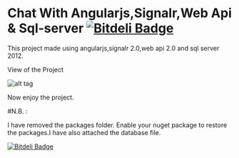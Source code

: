 # Chat With Angularjs,Signalr,Web Api & Sql-server [![Bitdeli Badge](https://d2weczhvl823v0.cloudfront.net/anik123/chat-with-angularjs-signalr-web-api---sql-server/trend.png)](https://bitdeli.com/free "Bitdeli Badge")

This project made using angularjs,signalr 2.0,web api 2.0 and sql server 2012.

View of the Project

![alt tag](http://i59.tinypic.com/29fq99c.jpg)

Now enjoy the project.

#N.B. : 


I have removed the packages folder. Enable your nuget package to restore the packages.I have also attached the database file. 
       






[![Bitdeli Badge](https://d2weczhvl823v0.cloudfront.net/anik123/chat-with-angularjs-signalr-web-api---sql-server/trend.png)](https://bitdeli.com/free "Bitdeli Badge")

